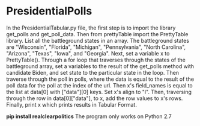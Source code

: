 # PresidentialPolls
In the PresidentialTabular.py file, the first step
is to import the library get_polls and get_poll_data.
Then from prettyTable import the PrettyTable library.
List all the battleground states in an array. The
battleground states are "Wisconsin", "Florida", 
"Michigan", "Pennsylvania", "North Carolina",
"Arizona", "Texas", "Iowa", and "Georgia". Next, set
a variable x to PrettyTable(). Through a for loop that
traverses through the states of the battleground array,
set a variables to the result of the get_polls method
with candidate Biden, and set state to the particular 
state in the loop. Then traverse through the poll
in polls, where the data is equal to the result
of the poll data for the poll at the index of the url.
Then x's field_names is equal to the list at data[0]
with ["data"][0] keys. Set x's align to "l". Then,
traversing through the row in data[0]["data"], to
x, add the row values to x's rows. Finally, print x which prints results in Tabular Format.

<B>pip install realclearpolitics</B>
The program only works on Python 2.7
